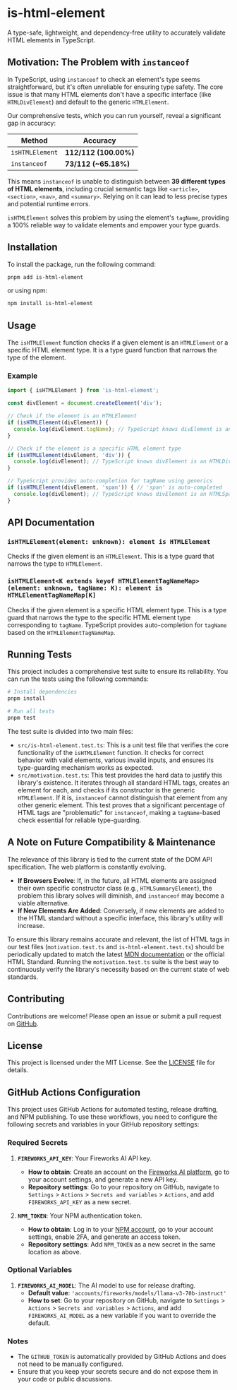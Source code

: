# is-html-element

A type-safe, lightweight, and dependency-free utility to accurately validate HTML elements in TypeScript.

## Motivation: The Problem with `instanceof`

In TypeScript, using `instanceof` to check an element's type seems straightforward, but it's often unreliable for ensuring type safety. The core issue is that many HTML elements don't have a specific interface (like `HTMLDivElement`) and default to the generic `HTMLElement`.

Our comprehensive tests, which you can run yourself, reveal a significant gap in accuracy:

| Method          | Accuracy                          |
| --------------- | --------------------------------- |
| `isHTMLElement` | **112/112 (100.00%)**             |
| `instanceof`    | **73/112 (~65.18%)**              |

This means `instanceof` is unable to distinguish between **39 different types of HTML elements**, including crucial semantic tags like `<article>`, `<section>`, `<nav>`, and `<summary>`. Relying on it can lead to less precise types and potential runtime errors.

`isHTMLElement` solves this problem by using the element's `tagName`, providing a 100% reliable way to validate elements and empower your type guards.

## Installation

To install the package, run the following command:

```bash
pnpm add is-html-element
```

or using npm:

```bash
npm install is-html-element
```

## Usage

The `isHTMLElement` function checks if a given element is an `HTMLElement` or a specific HTML element type. It is a type guard function that narrows the type of the element.

### Example

```typescript
import { isHTMLElement } from 'is-html-element';

const divElement = document.createElement('div');

// Check if the element is an HTMLElement
if (isHTMLElement(divElement)) {
  console.log(divElement.tagName); // TypeScript knows divElement is an HTMLElement
}

// Check if the element is a specific HTML element type
if (isHTMLElement(divElement, 'div')) {
  console.log(divElement); // TypeScript knows divElement is an HTMLDivElement
}

// TypeScript provides auto-completion for tagName using generics
if (isHTMLElement(divElement, 'span')) { // 'span' is auto-completed
  console.log(divElement); // TypeScript knows divElement is an HTMLSpanElement
}
```

## API Documentation

### `isHTMLElement(element: unknown): element is HTMLElement`

Checks if the given element is an `HTMLElement`. This is a type guard that narrows the type to `HTMLElement`.

### `isHTMLElement<K extends keyof HTMLElementTagNameMap>(element: unknown, tagName: K): element is HTMLElementTagNameMap[K]`

Checks if the given element is a specific HTML element type. This is a type guard that narrows the type to the specific HTML element type corresponding to `tagName`. TypeScript provides auto-completion for `tagName` based on the `HTMLElementTagNameMap`.

## Running Tests

This project includes a comprehensive test suite to ensure its reliability. You can run the tests using the following commands:

```bash
# Install dependencies
pnpm install

# Run all tests
pnpm test
```

The test suite is divided into two main files:

-   `src/is-html-element.test.ts`: This is a unit test file that verifies the core functionality of the `isHTMLElement` function. It checks for correct behavior with valid elements, various invalid inputs, and ensures its type-guarding mechanism works as expected.
-   `src/motivation.test.ts`: This test provides the hard data to justify this library's existence. It iterates through all standard HTML tags, creates an element for each, and checks if its constructor is the generic `HTMLElement`. If it is, `instanceof` cannot distinguish that element from any other generic element. This test proves that a significant percentage of HTML tags are "problematic" for `instanceof`, making a `tagName`-based check essential for reliable type-guarding.

## A Note on Future Compatibility & Maintenance

The relevance of this library is tied to the current state of the DOM API specification. The web platform is constantly evolving.

-   **If Browsers Evolve**: If, in the future, all HTML elements are assigned their own specific constructor class (e.g., `HTMLSummaryElement`), the problem this library solves will diminish, and `instanceof` may become a viable alternative.
-   **If New Elements Are Added**: Conversely, if new elements are added to the HTML standard without a specific interface, this library's utility will increase.

To ensure this library remains accurate and relevant, the list of HTML tags in our test files (`motivation.test.ts` and `is-html-element.test.ts`) should be periodically updated to match the latest [MDN documentation](https://developer.mozilla.org/en-US/docs/Web/API/Document/createElement#elements_and_their_interfaces) or the official HTML Standard. Running the `motivation.test.ts` suite is the best way to continuously verify the library's necessity based on the current state of web standards.

## Contributing

Contributions are welcome! Please open an issue or submit a pull request on [GitHub](https://github.com/devcomfort/is-html-element).

## License

This project is licensed under the MIT License. See the [LICENSE](LICENSE) file for details.

## GitHub Actions Configuration

This project uses GitHub Actions for automated testing, release drafting, and NPM publishing. To use these workflows, you need to configure the following secrets and variables in your GitHub repository settings:

### Required Secrets

1. **`FIREWORKS_API_KEY`**: Your Fireworks AI API key.
   - **How to obtain**: Create an account on the [Fireworks AI platform](https://fireworks.ai/), go to your account settings, and generate a new API key.
   - **Repository settings**: Go to your repository on GitHub, navigate to `Settings` > `Actions` > `Secrets and variables` > `Actions`, and add `FIREWORKS_API_KEY` as a new secret.

2. **`NPM_TOKEN`**: Your NPM authentication token.
   - **How to obtain**: Log in to your [NPM account](https://www.npmjs.com/), go to your account settings, enable 2FA, and generate an access token.
   - **Repository settings**: Add `NPM_TOKEN` as a new secret in the same location as above.

### Optional Variables

1. **`FIREWORKS_AI_MODEL`**: The AI model to use for release drafting.
   - **Default value**: `'accounts/fireworks/models/llama-v3-70b-instruct'`
   - **How to set**: Go to your repository on GitHub, navigate to `Settings` > `Actions` > `Secrets and variables` > `Actions`, and add `FIREWORKS_AI_MODEL` as a new variable if you want to override the default.

### Notes

- The `GITHUB_TOKEN` is automatically provided by GitHub Actions and does not need to be manually configured.
- Ensure that you keep your secrets secure and do not expose them in your code or public discussions.
